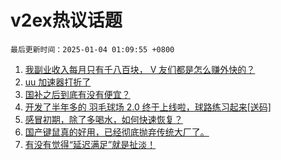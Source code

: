 # v2ex热议话题

`最后更新时间：2025-01-04 01:09:55 +0800`

1. [我副业收入每月只有千八百块， V 友们都是怎么赚外快的？](https://www.v2ex.com/t/1102168)
1. [uu 加速器打折了](https://www.v2ex.com/t/1102240)
1. [国补之后到底有没有便宜？](https://www.v2ex.com/t/1102189)
1. [开发了半年多的 羽毛球场 2.0 终于上线啦，球路练习起来[送码]](https://www.v2ex.com/t/1102231)
1. [感冒初期，除了多喝水，如何快速恢复？](https://www.v2ex.com/t/1102176)
1. [国产键鼠真的好用，已经彻底抛弃传统大厂了。](https://www.v2ex.com/t/1102194)
1. [有没有觉得“延迟满足”就是扯淡！](https://www.v2ex.com/t/1102278)

